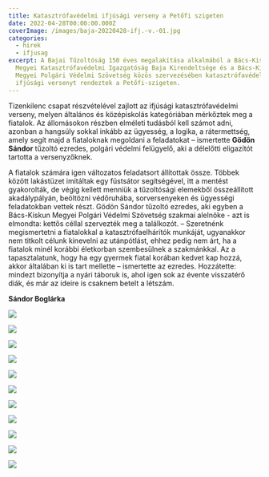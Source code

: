 ```yaml
---
title: Katasztrófavédelmi ifjúsági verseny a Petőfi szigeten
date: 2022-04-28T00:00:00.000Z
coverImage: /images/baja-20220428-ifj.-v.-01.jpg
categories:
  - hirek
  - ifjusag
excerpt: A Bajai Tűzoltóság 150 éves megalakítása alkalmából a Bács-Kiskun
  Megyei Katasztrófavédelmi Igazgatóság Baja Kirendeltsége és a Bács-Kiskun
  Megyei Polgári Védelmi Szövetség közös szervezésében katasztrófavédelmi
  ifjúsági versenyt rendeztek a Petőfi-szigeten.
---
```

Tizenkilenc csapat részvételével zajlott az ifjúsági katasztrófavédelmi verseny, melyen általános és középiskolás kategóriában mérkőztek meg a fiatalok. Az állomásokon részben elméleti tudásból kell számot adni, azonban a hangsúly sokkal inkább az ügyesség, a logika, a rátermettség, amely segít majd a fiataloknak megoldani a feladatokat – ismertette **Gödön Sándor** tűzoltó ezredes, polgári védelmi felügyelő, aki a délelőtti eligazítót tartotta a versenyzőknek.

A fiatalok számára igen változatos feladatsort állítottak össze. Többek között lakástüzet imitáltak egy füstsátor segítségével, itt a mentést gyakorolták, de végig kellett menniük a tűzoltósági elemekből összeállított akadálypályán, beöltözni védőruhába, sorversenyeken és ügyességi feladatokban vettek részt. Gödön Sándor tűzoltó ezredes, aki egyben a Bács-Kiskun Megyei Polgári Védelmi Szövetség szakmai alelnöke - azt is elmondta: kettős céllal szervezték meg a találkozót. – Szeretnénk megismertetni a fiatalokkal a katasztrófaelhárítók munkáját, ugyanakkor nem titkolt célunk kinevelni az utánpótlást, ehhez pedig nem árt, ha a fiatalok minél korábbi életkorban szembesülnek a szakmánkkal. Az a tapasztalatunk, hogy ha egy gyermek fiatal korában kedvet kap hozzá, akkor általában ki is tart mellette – ismertette az ezredes. Hozzátette: mindezt bizonyítja a nyári táboruk is, ahol igen sok az évente visszatérő diák, és már az ideire is csaknem betelt a létszám.

**Sándor Boglárka**

![](/images/baja-20220428-ifj.-v.-02.jpg)

![](/images/baja-20220428-ifj.-v.-03.jpg)

![](/images/baja-20220428-ifj.-v.-04.jpg)

![](/images/baja-20220428-ifj.-v.-05.jpg)

![](/images/baja-20220428-ifj.-v.-06.jpg)

![](/images/baja-20220428-ifj.-v.-07.jpg)

![](/images/baja-20220428-ifj.-v.-08.jpg)

![](/images/baja-20220428-ifj.-v.-09.jpg)

![](/images/baja-20220428-ifj.-v.-10.jpg)

![](/images/baja-20220428-ifj.-v.-12.jpg)

![](/images/baja-20220428-ifj.-v.-13.jpg)

